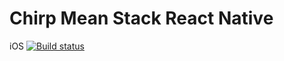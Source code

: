 # Chirp Mean Stack React Native  

iOS [![Build status](https://build.mobile.azure.com/v0.1/apps/a48dead2-edad-446f-952c-b5bdfb9537b6/branches/master/badge)](https://mobile.azure.com)
